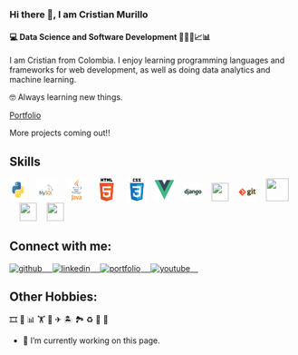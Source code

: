### Hi there 👋, I am Cristian Murillo
#### 💻 Data Science and Software Development 👨🏽‍💻📈📊

I am Cristian from Colombia. I enjoy learning programming languages and frameworks for web development, as well as doing data analytics and machine learning.

🤓 Always learning new things.

[Portfolio](https://camm93.github.io/)

More projects coming out!!

## Skills
<img height="40" width="30" src="https://raw.githubusercontent.com/github/explore/80688e429a7d4ef2fca1e82350fe8e3517d3494d/topics/python/python.png" />&emsp;</img> <img height="40" width="35" src="https://raw.githubusercontent.com/github/explore/80688e429a7d4ef2fca1e82350fe8e3517d3494d/topics/mysql/mysql.png" />&emsp;</img> <img height="40" width="35" src="https://raw.githubusercontent.com/github/explore/80688e429a7d4ef2fca1e82350fe8e3517d3494d/topics/java/java.png" />&emsp;</img> <img height="40" width="35" src="https://raw.githubusercontent.com/github/explore/80688e429a7d4ef2fca1e82350fe8e3517d3494d/topics/html/html.png" >&emsp;</img> <img height="40" width="35" src="https://raw.githubusercontent.com/github/explore/80688e429a7d4ef2fca1e82350fe8e3517d3494d/topics/css/css.png" >&emsp;</img><img height="40" width="35" src="https://raw.githubusercontent.com/github/explore/80688e429a7d4ef2fca1e82350fe8e3517d3494d/topics/vue/vue.png" />&emsp;</img> <img height="32" width="30" src="https://raw.githubusercontent.com/github/explore/80688e429a7d4ef2fca1e82350fe8e3517d3494d/topics/django/django.png" />&emsp;</img> <img height="32" width="30" src="https://user-images.githubusercontent.com/88005878/177156169-38326ae0-6a09-4e73-9e79-7ece170dcbba.PNG" >&emsp;</img> <img height="32" width="30" src="https://raw.githubusercontent.com/github/explore/80688e429a7d4ef2fca1e82350fe8e3517d3494d/topics/git/git.png">&emsp;</img> <img height="40" width="40" src="https://pandas.pydata.org/static/img/pandas.svg" >&emsp;</img> <img height="32" width="30" src="https://github.com/camm93/camm93/blob/main/tableau_icon.ico" >&emsp;</img>  <img height="32" width="30" src="https://github.com/camm93/camm93/blob/main/excel_icon.ico" >&emsp;</img>

## Connect with me:
<a href="https://github.com/camm93" target="_blank"><img src='https://cdn.jsdelivr.net/npm/simple-icons@3.0.1/icons/github.svg' alt='github' height='40'>&emsp;</img> </a> <a href="https://www.linkedin.com/in/cristianmurillom" target="_blank" ><img src='https://camo.githubusercontent.com/d659d2bac00c01b42bffbae84bdc121e828b8fecd5b4949ffa2575f5d9e4a371/68747470733a2f2f63646e2e6a7364656c6976722e6e65742f6e706d2f73696d706c652d69636f6e734076332f69636f6e732f6c696e6b6564696e2e737667' alt='linkedin' height='40'>&emsp;</img> </a> <a href="https://camm93.github.io/" target="_blank" ><img src='https://github.com/camm93/camm93/blob/main/portfolio_78923.ico' alt='portfolio' height='40'>&emsp;</img> </a> <a href="https://www.youtube.com/channel/UCgQJ4duEYOMP1Vba7krqVFA" target="_blank" ><img src='https://github.com/camm93/camm93/blob/main/YOUTUBE.ico' alt='youtube' height='40'>&emsp;</img> </a>





## Other Hobbies:
🎞 📕 📊 🏋 🎵 ✈ 🏝 🏞 ♻ 🍜 🌲

- 🔭 I’m currently working on this page. 
